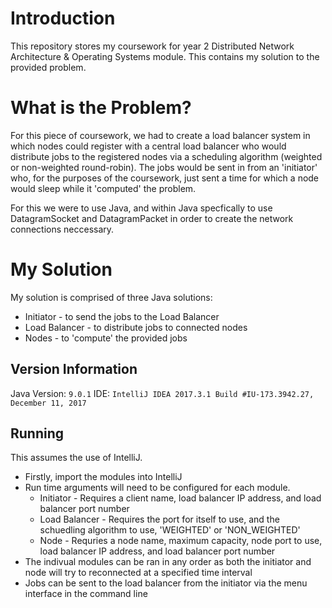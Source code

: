 # Introduction
This repository stores my coursework for year 2 Distributed Network Architecture & Operating Systems module. This contains my solution to the provided problem.

# What is the Problem?
For this piece of coursework, we had to create a load balancer system in which nodes could register with a central load balancer who would distribute jobs to the registered nodes via a scheduling algorithm (weighted or non-weighted round-robin). The jobs would be sent in from an 'initiator' who, for the purposes of the coursework, just sent a time for which a node would sleep while it 'computed' the problem.

For this we were to use Java, and within Java specfically to use DatagramSocket and DatagramPacket in order to create the network connections neccessary.

# My Solution
My solution is comprised of three Java solutions:
 - Initiator - to send the jobs to the Load Balancer
 - Load Balancer - to distribute jobs to connected nodes
 - Nodes - to 'compute' the provided jobs

## Version Information
Java Version: `9.0.1`
IDE: `IntelliJ IDEA 2017.3.1 Build #IU-173.3942.27, December 11, 2017`

## Running
This assumes the use of IntelliJ.

 - Firstly, import the modules into IntelliJ
 - Run time arguments will need to be configured for each module.
	 - Initiator - Requires a client name, load balancer IP address, and load balancer port number
	 - Load Balancer - Requires the port for itself to use, and the schuedling algorithm to use, 'WEIGHTED' or 'NON_WEIGHTED'
	 - Node - Requries a node name, maximum capacity, node port to use, load balancer IP address, and load balancer port number
- The indivual modules can be ran in any order as both the initiator and node will try to reconnected at a specified time interval
- Jobs can be sent to the load balancer from the initiator via the menu interface in the command line
